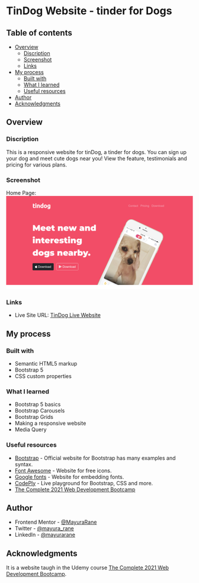 # TinDog Website - tinder for Dogs 


## Table of contents

- [Overview](#overview)
  - [Discription](#discription)
  - [Screenshot](#screenshot)
  - [Links](#links)
- [My process](#my-process)
  - [Built with](#built-with)
  - [What I learned](#what-i-learned)
  - [Useful resources](#useful-resources)
- [Author](#author)
- [Acknowledgments](#acknowledgments)

## Overview

### Discription

This is a responsive website for tinDog, a tinder for dogs. You can sign up your dog and meet cute dogs near you!
View the feature, testimonials and pricing for various plans.

### Screenshot

Home Page:
![Desktop-View](./design/homePage.png)

### Links

- Live Site URL: [TinDog Live Website](https://mayurarane.github.io/TinDog/)

## My process

### Built with

- Semantic HTML5 markup
- Bootstrap 5
- CSS custom properties 

### What I learned

- Bootstrap 5 basics
- Bootstrap Carousels
- Bootstrap Grids
- Making a responsive website 
- Media Query

### Useful resources

- [Bootstrap](https://getbootstrap.com/docs/5.0/getting-started/introduction/) - Official website for Bootstrap has many examples and syntax.
- [Font Awesome](https://fontawesome.com/) - Website for free icons.
- [Google fonts](https://fonts.google.com/) - Website for embedding fonts.
- [CodePly](https://www.codeply.com/) - Live playground for Bootstrap, CSS and more.
- [The Complete 2021 Web Development Bootcamp](https://www.udemy.com/course/the-complete-web-development-bootcamp/)

## Author

- Frontend Mentor - [@MayuraRane](https://www.frontendmentor.io/profile/MayuraRane)
- Twitter - [@mayura_rane](https://www.twitter.com/mayura_rane)
- LinkedIn - [@mayurarane](https://www.linkedin.com/in/mayurarane/)

## Acknowledgments

It is a website taugh in the Udemy course [The Complete 2021 Web Development Bootcamp](https://www.udemy.com/course/the-complete-web-development-bootcamp/).
